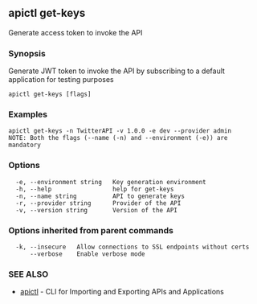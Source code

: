 ## apictl get-keys

Generate access token to invoke the API

### Synopsis

Generate JWT token to invoke the API by subscribing to a default application for testing purposes

```
apictl get-keys [flags]
```

### Examples

```
apictl get-keys -n TwitterAPI -v 1.0.0 -e dev --provider admin
NOTE: Both the flags (--name (-n) and --environment (-e)) are mandatory
```

### Options

```
  -e, --environment string   Key generation environment
  -h, --help                 help for get-keys
  -n, --name string          API to generate keys
  -r, --provider string      Provider of the API
  -v, --version string       Version of the API
```

### Options inherited from parent commands

```
  -k, --insecure   Allow connections to SSL endpoints without certs
      --verbose    Enable verbose mode
```

### SEE ALSO

* [apictl](apictl.md)	 - CLI for Importing and Exporting APIs and Applications

